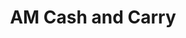---
title: "AM Cash and Carry"
url: /london-borough-of-hackney/am-cash-and-carry/
shop: convenience
---